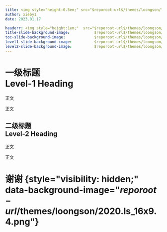 ```yaml
---
title: <img style="height:0.5em;" src="$reporoot-url$/themes/loongson/logo.png"><br>龙芯主题<br>Loongson Theme
author: xieby1
date: 2023.01.17

headerr: <img style="height:1em;"  src="$reporoot-url$/themes/loongson/logo.png">
title-slide-background-image:           $reporoot-url$/themes/loongson/2020.ls_16x9.1x.png
toc-slide-background-image:             $reporoot-url$/themes/loongson/2020.ls_16x9.2.png
level1-slide-background-image:          $reporoot-url$/themes/loongson/2020.ls_16x9.2.png
level2-slide-background-image:          $reporoot-url$/themes/loongson/2020.ls_16x9.3.png
---
```


# 一级标题<br>Level-1 Heading

正文

正文

## 二级标题<br>Level-2 Heading

正文

正文

# 谢谢 {style="visibility: hidden;" data-background-image="$reporoot-url$/themes/loongson/2020.ls_16x9.4.png"}

<style>
:root {
  --r-link-color: #E60012;
  --r-link-color-dark: #7F2C23;
  --r-link-color-hover: #FF5946;
}
</style>
